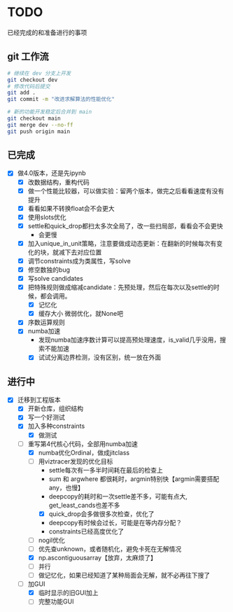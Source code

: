 # TODO

已经完成的和准备进行的事项

## git 工作流

```Bash
# 继续在 dev 分支上开发
git checkout dev
# 修改代码后提交
git add .
git commit -m "改进求解算法的性能优化"

# 新的功能开发稳定后合并到 main
git checkout main
git merge dev --no-ff
git push origin main
```

## 已完成

+ [x] 做4.0版本，还是先ipynb
  + [x] 改数据结构，重构代码
  + [x] 做一个性能比较器，可以做实验：留两个版本，做完之后看看速度有没有提升
  + [x] 看看如果不转换float会不会更大
  + [x] 使用slots优化
  + [x] settle和quick_drop都扫太多次全局了，改一些扫局部，看看会不会更快
    + 会更慢
  + [x] 加入unique_in_unit策略，注意要做成动态更新：在翻新的时候每次有变化的块，就减下去对应位置
  + [x] 调节constraints成为类属性，写solve
  + [x] 修空数独的bug
  + [x] 写solve candidates
  + [x] 把特殊规则做成缩减candidate：先预处理，然后在每次以及settle的时候，都会调用。
    + [x] 记忆化
    + [x] 缓存大小 微弱优化，就None吧
  + [x] 序数运算规则
  + [x] numba加速
    + 发现numba加速序数计算可以提高预处理速度，is_valid几乎没用，搜索不能加速
    + [x] 试试分离边界检测，没有区别，统一放在外面

## 进行中

+ [x] 迁移到工程版本
  + [x] 开新仓库，组织结构
  + [x] 写一个好测试
  + [x] 加入多种constraints
    + [x] 做测试
  + [ ] 重写第4代核心代码，全部用numba加速
    + [x] numba优化Ordinal，做成jitclass
    + [ ] 用viztracer发现的优化目标
      + settle每次有一多半时间耗在最后的检查上
      + sum 和 argwhere 都很耗时，argmin特别快【argmin需要搭配any，也慢】
      + deepcopy的耗时和一次settle差不多，可能有点大, get_least_cands也差不多
      + [x] quick_drop会多做很多次检查，优化了
      + deepcopy有时候会过长，可能是在等内存分配？
      + constraints已经高度优化了
    + [ ] nogil优化
    + [ ] 优先查unknown，或者随机化，避免卡死在无解情况
    + [x] np.ascontiguousarray【放弃，太麻烦了】
    + [ ] 并行
    + [ ] 做记忆化，如果已经知道了某种局面会无解，就不必再往下搜了
  + [ ] 加GUI
    + [x] 临时显示的旧GUI加上
    + [ ] 完整功能GUI